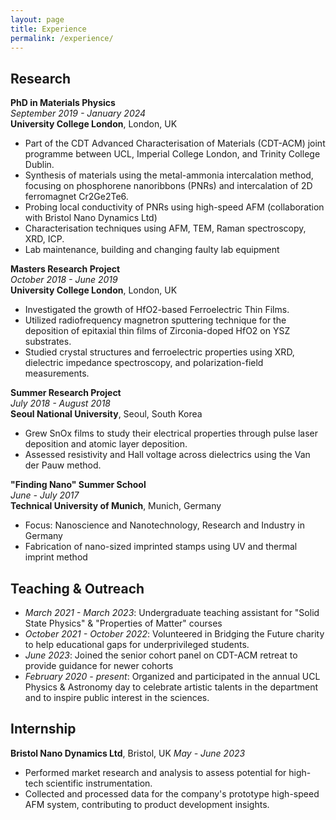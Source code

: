 ```yaml
---
layout: page
title: Experience
permalink: /experience/
---
```



## Research

**PhD in Materials Physics**  
_September 2019 - January 2024_  
**University College London**, London, UK  
- Part of the CDT Advanced Characterisation of Materials (CDT-ACM) joint programme between UCL, Imperial College London, and Trinity College Dublin.
- Synthesis of materials using the metal-ammonia intercalation method, focusing on phosphorene nanoribbons (PNRs) and intercalation of 2D ferromagnet Cr2Ge2Te6.
- Probing local conductivity of PNRs using high-speed AFM (collaboration with Bristol Nano Dynamics Ltd)
- Characterisation techniques using AFM, TEM, Raman spectroscopy, XRD, ICP.
- Lab maintenance, building and changing faulty lab equipment


**Masters Research Project**  
_October 2018 - June 2019_  
**University College London**, London, UK  
- Investigated the growth of HfO2-based Ferroelectric Thin Films.
- Utilized radiofrequency magnetron sputtering technique for the deposition of epitaxial thin films of Zirconia-doped HfO2 on YSZ substrates.
- Studied crystal structures and ferroelectric properties using XRD, dielectric impedance spectroscopy, and polarization-field measurements.
  

**Summer Research Project**  
_July 2018 - August 2018_  
**Seoul National University**, Seoul, South Korea  
- Grew SnOx films to study their electrical properties through pulse laser deposition and atomic layer deposition.
- Assessed resistivity and Hall voltage across dielectrics using the Van der Pauw method.


**"Finding Nano" Summer School**  
_June - July 2017_  
**Technical University of Munich**, Munich, Germany  
- Focus: Nanoscience and Nanotechnology, Research and Industry in Germany
- Fabrication of nano-sized imprinted stamps using UV and thermal imprint method

## Teaching & Outreach

- _March 2021 - March 2023_: Undergraduate teaching assistant for "Solid State Physics" & "Properties of Matter" courses
- _October 2021 - October 2022_: Volunteered in Bridging the Future charity to help educational gaps for underprivileged students.
- _June 2023_: Joined the senior cohort panel on CDT-ACM retreat to provide guidance for newer cohorts
- _February 2020 - present_: Organized and participated in the annual UCL Physics & Astronomy day to celebrate artistic talents in the department and to inspire public interest in the sciences.

## Internship

**Bristol Nano Dynamics Ltd**, Bristol, UK
_May - June 2023_ 
- Performed market research and analysis to assess potential for high-tech scientific instrumentation.
- Collected and processed data for the company's prototype high-speed AFM system, contributing to product development insights.
